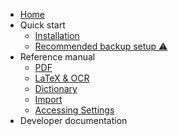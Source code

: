 - [Home](README.md)
- Quick start
  - [Installation](installation.md)
  - [Recommended backup setup ⚠️](backup-setup.md)
- Reference manual
  - [PDF](plugins-PDF.md)
  - [LaTeX & OCR](plugins-LaTeX.md)
  - [Dictionary](plugins-Dictionary.md)
  - [Import](plugins-Import.md)
  - [Accessing Settings](settings.md)
- Developer documentation